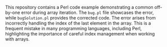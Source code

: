 This repository contains a Perl code example demonstrating a common off-by-one error during array iteration.  The `bug.pl` file showcases the error, while `bugSolution.pl` provides the corrected code.  The error arises from incorrectly handling the index of the last element in the array.  This is a frequent mistake in many programming languages, including Perl, highlighting the importance of careful index management when working with arrays.